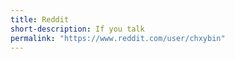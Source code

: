 ```yaml
---
title: Reddit
short-description: If you talk
permalink: "https://www.reddit.com/user/chxybin"
---
```

